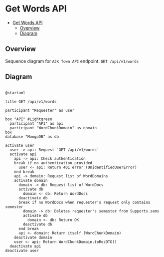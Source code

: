 
# Get Words API

<!-- TOC -->

- [Get Words API](#get-words-api)
  - [Overview](#overview)
  - [Diagram](#diagram)

<!-- /TOC -->

## Overview
Sequence diagram for `AJK Town API` endpoint: `GET /api/v1/words`

## Diagram

```plantuml

@startuml

title GET /api/v1/words

participant "Requester" as user

box "API" #Lightgreen
  participant "API" as api
  participant "WordChunkDomain" as domain
box
database "MongoDB" as db

activate user
  user -> api: Request `GET /api/v1/words`
  activate api
    api -> api: Check authentication
    break if no authentication provided
      user <- api: Return 401 error (UnidentifiedUserError)
    end break
    api -> domain: Request list of WordDomains
    activate domain
      domain -> db: Request list of WordDocs
      activate db
        domain <- db: Return WordDocs
      deactivate db
      break if no WordDocs when requester's request only contains semester
        domain -> db: Deletes requester's semester from Supports.sems
        activate db
          domain <- db: Return OK
        deactivate db
      end break
      api <- domain: Return itself (WordChunkDomain)
    deactivate domain
    user <- api: Return WordChunkDomain.toResDTO()
  deactivate api
deactivate user
```
